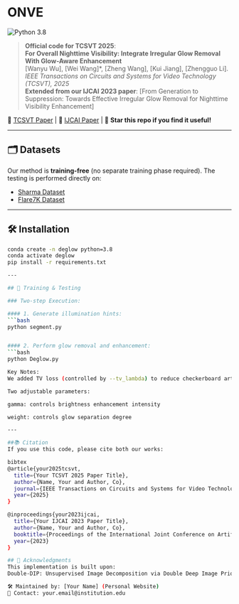 # ONVE

![Python 3.8](https://img.shields.io/badge/python-3.8-blue.svg)

> **Official code for TCSVT 2025**:  
> **For Overall Nighttime Visibility: Integrate Irregular Glow Removal With Glow-Aware Enhancement**  
> [Wanyu Wu], [Wei Wang]*, [Zheng Wang], [Kui Jiang], [Zhengguo Li]. 
> *IEEE Transactions on Circuits and Systems for Video Technology (TCSVT), 2025*  
> **Extended from our IJCAI 2023 paper**: [From Generation to Suppression: Towards Effective Irregular Glow Removal for
Nighttime Visibility Enhancement]  

📄 [TCSVT Paper](https://ieeexplore.ieee.org/abstract/document/10685529) | 📄 [IJCAI Paper](https://ieeexplore.ieee.org/abstract/document/10685529) | 🌟 **Star this repo if you find it useful!**

---

## 🗂️ Datasets
Our method is **training-free** (no separate training phase required). The testing is performed directly on:
- [Sharma Dataset](http://cvlab.postech.ac.kr/research/illumination_enhancement/)
- [Flare7K Dataset](https://github.com/ykdai/Flare7K)

---

## 🛠️ Installation
```bash
conda create -n deglow python=3.8
conda activate deglow
pip install -r requirements.txt

---

## 🚀 Training & Testing

### Two-step Execution:

#### 1. Generate illumination hints:
```bash
python segment.py


#### 2. Perform glow removal and enhancement:
```bash
python Deglow.py

Key Notes:
We added TV loss (controlled by --tv_lambda) to reduce checkerboard artifacts in glow maps

Two adjustable parameters:

gamma: controls brightness enhancement intensity

weight: controls glow separation degree

---

##📚 Citation
If you use this code, please cite both our works:

bibtex
@article{your2025tcsvt,
  title={Your TCSVT 2025 Paper Title},
  author={Name, Your and Author, Co},
  journal={IEEE Transactions on Circuits and Systems for Video Technology},
  year={2025}
}

@inproceedings{your2023ijcai,
  title={Your IJCAI 2023 Paper Title},
  author={Name, Your and Author, Co},
  booktitle={Proceedings of the International Joint Conference on Artificial Intelligence},
  year={2023}
}

## 🙏 Acknowledgments
This implementation is built upon:
Double-DIP: Unsupervised Image Decomposition via Double Deep Image Priors (CVPR 202X)

🛠️ Maintained by: [Your Name] (Personal Website)
📧 Contact: your.email@institution.edu

